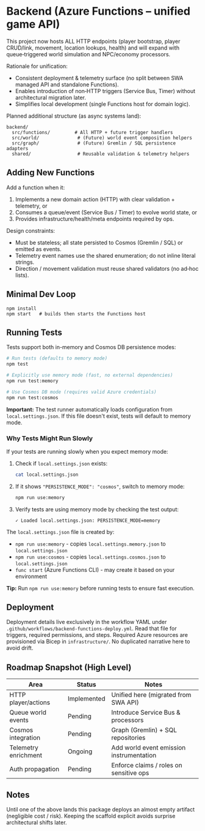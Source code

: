 # Backend (Azure Functions – unified game API)

This project now hosts ALL HTTP endpoints (player bootstrap, player CRUD/link, movement, location lookups, health) and will expand with queue‑triggered world simulation and NPC/economy processors.

Rationale for unification:

- Consistent deployment & telemetry surface (no split between SWA managed API and standalone Functions).
- Enables introduction of non‑HTTP triggers (Service Bus, Timer) without architectural migration later.
- Simplifies local development (single Functions host for domain logic).

Planned additional structure (as async systems land):

```
backend/
  src/functions/         # All HTTP + future trigger handlers
  src/world/              # (Future) world event composition helpers
  src/graph/              # (Future) Gremlin / SQL persistence adapters
  shared/                 # Reusable validation & telemetry helpers
```

## Adding New Functions

Add a function when it:

1. Implements a new domain action (HTTP) with clear validation + telemetry, or
2. Consumes a queue/event (Service Bus / Timer) to evolve world state, or
3. Provides infrastructure/health/meta endpoints required by ops.

Design constraints:

- Must be stateless; all state persisted to Cosmos (Gremlin / SQL) or emitted as events.
- Telemetry event names use the shared enumeration; do not inline literal strings.
- Direction / movement validation must reuse shared validators (no ad‑hoc lists).

## Minimal Dev Loop

```
npm install
npm start   # builds then starts the Functions host
```

## Running Tests

Tests support both in-memory and Cosmos DB persistence modes:

```bash
# Run tests (defaults to memory mode)
npm test

# Explicitly use memory mode (fast, no external dependencies)
npm run test:memory

# Use Cosmos DB mode (requires valid Azure credentials)
npm run test:cosmos
```

**Important:** The test runner automatically loads configuration from `local.settings.json`. If this file doesn't exist, tests will default to memory mode.

### Why Tests Might Run Slowly

If your tests are running slowly when you expect memory mode:

1. Check if `local.settings.json` exists:
   ```bash
   cat local.settings.json
   ```

2. If it shows `"PERSISTENCE_MODE": "cosmos"`, switch to memory mode:
   ```bash
   npm run use:memory
   ```

3. Verify tests are using memory mode by checking the test output:
   ```
   ✓ Loaded local.settings.json: PERSISTENCE_MODE=memory
   ```

The `local.settings.json` file is created by:
- `npm run use:memory` - copies `local.settings.memory.json` to `local.settings.json`
- `npm run use:cosmos` - copies `local.settings.cosmos.json` to `local.settings.json`
- `func start` (Azure Functions CLI) - may create it based on your environment

**Tip:** Run `npm run use:memory` before running tests to ensure fast execution.

## Deployment

Deployment details live exclusively in the workflow YAML under `.github/workflows/backend-functions-deploy.yml`. Read that file for triggers, required permissions, and steps. Required Azure resources are provisioned via Bicep in `infrastructure/`. No duplicated narrative here to avoid drift.

## Roadmap Snapshot (High Level)

| Area                 | Status      | Notes                                    |
| -------------------- | ----------- | ---------------------------------------- |
| HTTP player/actions  | Implemented | Unified here (migrated from SWA API)     |
| Queue world events   | Pending     | Introduce Service Bus & processors       |
| Cosmos integration   | Pending     | Graph (Gremlin) + SQL repositories       |
| Telemetry enrichment | Ongoing     | Add world event emission instrumentation |
| Auth propagation     | Pending     | Enforce claims / roles on sensitive ops  |

## Notes

Until one of the above lands this package deploys an almost empty artifact (negligible cost / risk). Keeping the scaffold explicit avoids surprise architectural shifts later.
